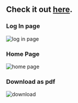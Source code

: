 ## Check it out [here](akanshaaa19.github.io/resume-app).

### Log In page
![log in page](https://user-images.githubusercontent.com/76031685/224911379-917e9cb9-2cfb-4aff-abeb-f177e4c40388.png)

### Home Page
![home page](https://user-images.githubusercontent.com/76031685/224911378-27ffe5ef-3e19-4766-b8d1-bfae7b1a1965.png)

### Download as pdf
![download](https://user-images.githubusercontent.com/76031685/224911371-d43bd98c-e656-4608-9ef3-ac7250265b3e.png)
